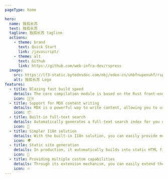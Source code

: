 ```yaml
---
pageType: home

hero:
  name: 独孤长苏
  text: 独孤长苏
  tagline: 独孤长苏 tagline
  actions:
    - theme: brand
      text: Quick Start
      link: /javascript/
    - theme: alt
      text: Github
      link: https://github.com/web-infra-dev/rspress
  image:
    src: https://lf3-static.bytednsdoc.com/obj/eden-cn/uhbfnupenuhf/rspress/rspress-logo.png
    alt: 独孤长苏 Logo
features:
  - title: Blazing fast build speed
    details: The core compilation module is based on the Rust front-end toolchain, providing a more ultimate development experience.
    icon: 🏃🏻‍♀️
  - title: Support for MDX content writing
    details: MDX is a powerful way to write content, allowing you to use React components in Markdown.
    icon: 📦
  - title: Built-in full-text search
    details: Automatically generates a full-text search index for you during construction, providing out-of-the-box full-text search capabilities.
    icon: 🎨
  - title: Simpler I18n solution
    details: With the built-in I18n solution, you can easily provide multi-language support for documents or components.
    icon: 🌍
  - title: Static site generation
    details: In production, it automatically builds into static HTML files, which can be easily deployed anywhere.
    icon: 🌈
  - title: Providing multiple custom capabilities
    details: Through its extension mechanism, you can easily extend theme UI and build process.
    icon: 🔥
---
```

